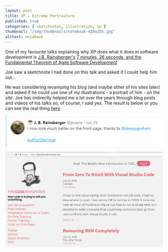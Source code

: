 ```yaml
---
layout: post
title: XP - Extreme Portraiture
published: true
categories: [ sketchnotes, illustration, xp ]
thumbnail: "/img/thumbnails/notebook-420x255.jpg"
alttext: notebook
---
```


One of my favourite talks explaining why XP does what it does in software development is 
<a href="https://twitter.com/jbrains">J.B. Rainsberger's</a> 
<a href="https://www.youtube.com/watch?v=WSes_PexXcA">7 minutes, 26 seconds, and the Fundamental Theorem of Agile Software Development</a>

Joe saw a sketchnote I had done on this talk and asked if I could help him out...

He was considering revamping his blog (and maybe other of his sites later) and asked if he could use 
one of my illustrations - a portrait of him - on the site. Joe has indirectly helped me a lot over the years 
through blog posts and videos of his talks so, of course, I said yes. The result is below 
or you can see the real thing <a href="https://blog.thecodewhisperer.com/">here</a>

![tweet](/img/posts/extreme-portraiture/jbrains-tweet.png)

![jbrains](/img/posts/extreme-portraiture/code-whisperer.png)

